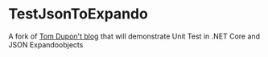 # TestJsonToExpando
A fork of [Tom Dupon't blog](http://www.tomdupont.net/2014/02/deserialize-to-expandoobject-with.html) that will demonstrate Unit Test in .NET Core and JSON Expandoobjects 
